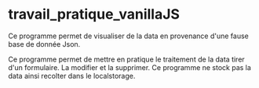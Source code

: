 # travail_pratique_vanillaJS
Ce programme permet de visualiser de la data en provenance d'une fause base de donnée Json.

Ce programme permet de mettre en pratique le traitement de la data tirer d'un formulaire.
La modifier et la supprimer.
Ce programme ne stock pas la data ainsi recolter dans le localstorage.
